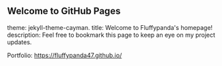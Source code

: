 ## Welcome to GitHub Pages

theme: jekyll-theme-cayman.
title: Welcome to Fluffypanda's homepage!
description: Feel free to bookmark this page to keep an eye on my project updates.

Portfolio: https://fluffypanda47.github.io/
